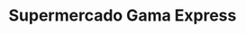 ---
title: "Supermercado Gama Express"
url: /caracas/supermercado-gama-express-av-francisco-de-miranda-2/
shop: supermercado
---